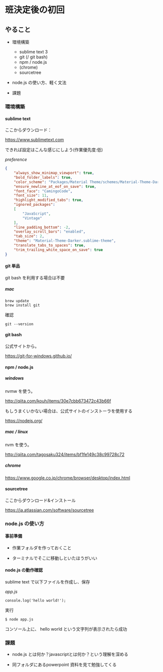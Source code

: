 # 班決定後の初回

## やること

* 環境構築
  * sublime text 3
  * git (/ git bash)
  * npm / node.js
  * (chrome)
  * sourcetree

* node.js の使い方、軽く文法

* 課題

### 環境構築

#### sublime text

ここからダウンロード：

https://www.sublimetext.com

できれば設定はこんな感じにしよう(作業優先度:低)

*preference*

```json
{
	"always_show_minimap_viewport": true,
	"bold_folder_labels": true,
	"color_scheme": "Packages/Material Theme/schemes/Material-Theme-Darker.tmTheme",
	"ensure_newline_at_eof_on_save": true,
	"font_face": "CamingoCode",
	"font_size": 11,
	"highlight_modified_tabs": true,
	"ignored_packages":
	[
		"JavaScript",
		"Vintage"
	],
	"line_padding_bottom": -2,
	"overlay_scroll_bars": "enabled",
	"tab_size": 2,
	"theme": "Material-Theme-Darker.sublime-theme",
	"translate_tabs_to_spaces": true,
	"trim_trailing_white_space_on_save": true
}
```


#### git 単品

git bash を利用する場合は不要

##### mac

```
brew update
brew install git
```

確認

```
git --version
```

#### git bash

公式サイトから。

https://git-for-windows.github.io/

#### npm / node.js

##### windows

nvmw を使う。

http://qiita.com/kouh/items/30e7cbb673472c43b66f

もしうまくいかない場合は、公式サイトのインストーラを使用する

https://nodejs.org/

##### mac / linux

nvm を使う。

http://qiita.com/tagosaku324/items/bf1fe149c38c99728c72


##### chrome

https://www.google.co.jp/chrome/browser/desktop/index.html

#### sourcetree

ここからダウンロード&インストール

https://ja.atlassian.com/software/sourcetree


### node.js の使い方

#### 事前準備

* 作業フォルダを作っておくこと

* ターミナルでそこに移動しといたほうがいい

#### node.js の動作確認

sublime text で以下ファイルを作成し、保存

*app.js*

```
console.log('hello world!');
```

実行

```
$ node app.js
```

コンソール上に、 hello world という文字列が表示されたら成功

### 課題

* node.js とは何か？javascriptとは何か？という理解を深める

* 同フォルダにあるpowerpoint 資料を見て勉強してくる
